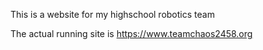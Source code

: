 This is a website for my highschool robotics team

The actual running site is https://www.teamchaos2458.org
